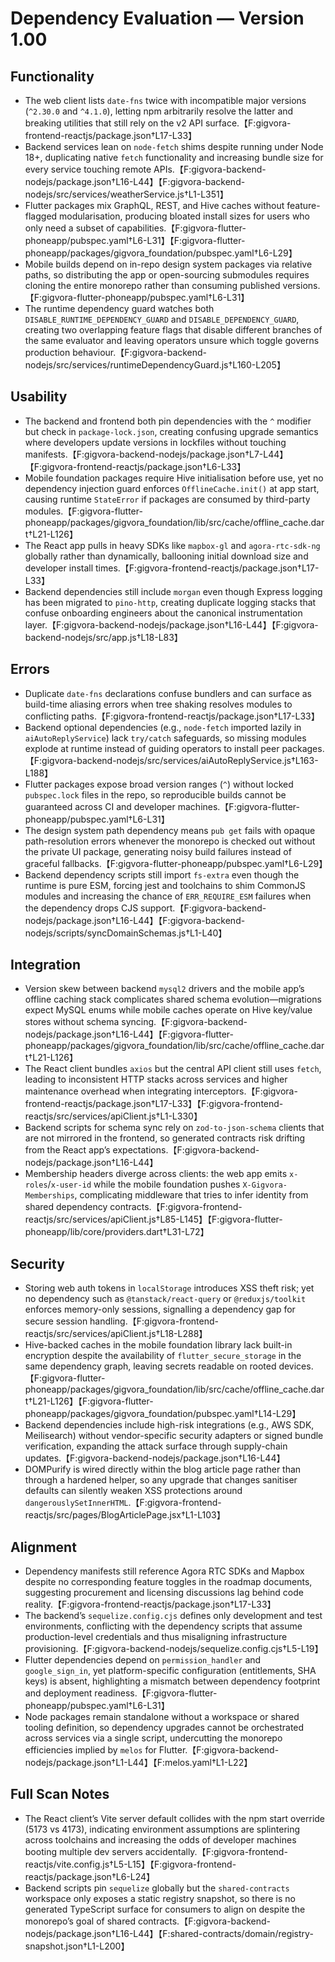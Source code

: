 # Dependency Evaluation — Version 1.00

## Functionality
- The web client lists `date-fns` twice with incompatible major versions (`^2.30.0` and `^4.1.0`), letting npm arbitrarily resolve the latter and breaking utilities that still rely on the v2 API surface.【F:gigvora-frontend-reactjs/package.json†L17-L33】
- Backend services lean on `node-fetch` shims despite running under Node 18+, duplicating native `fetch` functionality and increasing bundle size for every service touching remote APIs.【F:gigvora-backend-nodejs/package.json†L16-L44】【F:gigvora-backend-nodejs/src/services/weatherService.js†L1-L351】
- Flutter packages mix GraphQL, REST, and Hive caches without feature-flagged modularisation, producing bloated install sizes for users who only need a subset of capabilities.【F:gigvora-flutter-phoneapp/pubspec.yaml†L6-L31】【F:gigvora-flutter-phoneapp/packages/gigvora_foundation/pubspec.yaml†L6-L29】
- Mobile builds depend on in-repo design system packages via relative paths, so distributing the app or open-sourcing submodules requires cloning the entire monorepo rather than consuming published versions.【F:gigvora-flutter-phoneapp/pubspec.yaml†L6-L31】
- The runtime dependency guard watches both `DISABLE_RUNTIME_DEPENDENCY_GUARD` and `DISABLE_DEPENDENCY_GUARD`, creating two overlapping feature flags that disable different branches of the same evaluator and leaving operators unsure which toggle governs production behaviour.【F:gigvora-backend-nodejs/src/services/runtimeDependencyGuard.js†L160-L205】

## Usability
- The backend and frontend both pin dependencies with the `^` modifier but check in `package-lock.json`, creating confusing upgrade semantics where developers update versions in lockfiles without touching manifests.【F:gigvora-backend-nodejs/package.json†L7-L44】【F:gigvora-frontend-reactjs/package.json†L6-L33】
- Mobile foundation packages require Hive initialisation before use, yet no dependency injection guard enforces `OfflineCache.init()` at app start, causing runtime `StateError` if packages are consumed by third-party modules.【F:gigvora-flutter-phoneapp/packages/gigvora_foundation/lib/src/cache/offline_cache.dart†L21-L126】
- The React app pulls in heavy SDKs like `mapbox-gl` and `agora-rtc-sdk-ng` globally rather than dynamically, ballooning initial download size and developer install times.【F:gigvora-frontend-reactjs/package.json†L17-L33】
- Backend dependencies still include `morgan` even though Express logging has been migrated to `pino-http`, creating duplicate logging stacks that confuse onboarding engineers about the canonical instrumentation layer.【F:gigvora-backend-nodejs/package.json†L16-L44】【F:gigvora-backend-nodejs/src/app.js†L18-L83】

## Errors
- Duplicate `date-fns` declarations confuse bundlers and can surface as build-time aliasing errors when tree shaking resolves modules to conflicting paths.【F:gigvora-frontend-reactjs/package.json†L17-L33】
- Backend optional dependencies (e.g., `node-fetch` imported lazily in `aiAutoReplyService`) lack `try/catch` safeguards, so missing modules explode at runtime instead of guiding operators to install peer packages.【F:gigvora-backend-nodejs/src/services/aiAutoReplyService.js†L163-L188】
- Flutter packages expose broad version ranges (`^`) without locked `pubspec.lock` files in the repo, so reproducible builds cannot be guaranteed across CI and developer machines.【F:gigvora-flutter-phoneapp/pubspec.yaml†L6-L31】
- The design system path dependency means `pub get` fails with opaque path-resolution errors whenever the monorepo is checked out without the private UI package, generating noisy build failures instead of graceful fallbacks.【F:gigvora-flutter-phoneapp/pubspec.yaml†L6-L29】
- Backend dependency scripts still import `fs-extra` even though the runtime is pure ESM, forcing jest and toolchains to shim CommonJS modules and increasing the chance of `ERR_REQUIRE_ESM` failures when the dependency drops CJS support.【F:gigvora-backend-nodejs/package.json†L16-L44】【F:gigvora-backend-nodejs/scripts/syncDomainSchemas.js†L1-L40】

## Integration
- Version skew between backend `mysql2` drivers and the mobile app’s offline caching stack complicates shared schema evolution—migrations expect MySQL enums while mobile caches operate on Hive key/value stores without schema syncing.【F:gigvora-backend-nodejs/package.json†L16-L44】【F:gigvora-flutter-phoneapp/packages/gigvora_foundation/lib/src/cache/offline_cache.dart†L21-L126】
- The React client bundles `axios` but the central API client still uses `fetch`, leading to inconsistent HTTP stacks across services and higher maintenance overhead when integrating interceptors.【F:gigvora-frontend-reactjs/package.json†L17-L33】【F:gigvora-frontend-reactjs/src/services/apiClient.js†L1-L330】
- Backend scripts for schema sync rely on `zod-to-json-schema` clients that are not mirrored in the frontend, so generated contracts risk drifting from the React app’s expectations.【F:gigvora-backend-nodejs/package.json†L16-L44】
- Membership headers diverge across clients: the web app emits `x-roles`/`x-user-id` while the mobile foundation pushes `X-Gigvora-Memberships`, complicating middleware that tries to infer identity from shared dependency contracts.【F:gigvora-frontend-reactjs/src/services/apiClient.js†L85-L145】【F:gigvora-flutter-phoneapp/lib/core/providers.dart†L31-L72】

## Security
- Storing web auth tokens in `localStorage` introduces XSS theft risk; yet no dependency such as `@tanstack/react-query` or `@reduxjs/toolkit` enforces memory-only sessions, signalling a dependency gap for secure session handling.【F:gigvora-frontend-reactjs/src/services/apiClient.js†L18-L288】
- Hive-backed caches in the mobile foundation library lack built-in encryption despite the availability of `flutter_secure_storage` in the same dependency graph, leaving secrets readable on rooted devices.【F:gigvora-flutter-phoneapp/packages/gigvora_foundation/lib/src/cache/offline_cache.dart†L21-L126】【F:gigvora-flutter-phoneapp/packages/gigvora_foundation/pubspec.yaml†L14-L29】
- Backend dependencies include high-risk integrations (e.g., AWS SDK, Meilisearch) without vendor-specific security adapters or signed bundle verification, expanding the attack surface through supply-chain updates.【F:gigvora-backend-nodejs/package.json†L16-L44】
- DOMPurify is wired directly within the blog article page rather than through a hardened helper, so any upgrade that changes sanitiser defaults can silently weaken XSS protections around `dangerouslySetInnerHTML`.【F:gigvora-frontend-reactjs/src/pages/BlogArticlePage.jsx†L1-L103】

## Alignment
- Dependency manifests still reference Agora RTC SDKs and Mapbox despite no corresponding feature toggles in the roadmap documents, suggesting procurement and licensing discussions lag behind code reality.【F:gigvora-frontend-reactjs/package.json†L17-L33】
- The backend’s `sequelize.config.cjs` defines only development and test environments, conflicting with the dependency scripts that assume production-level credentials and thus misaligning infrastructure provisioning.【F:gigvora-backend-nodejs/sequelize.config.cjs†L5-L19】
- Flutter dependencies depend on `permission_handler` and `google_sign_in`, yet platform-specific configuration (entitlements, SHA keys) is absent, highlighting a mismatch between dependency footprint and deployment readiness.【F:gigvora-flutter-phoneapp/pubspec.yaml†L6-L31】
- Node packages remain standalone without a workspace or shared tooling definition, so dependency upgrades cannot be orchestrated across services via a single script, undercutting the monorepo efficiencies implied by `melos` for Flutter.【F:gigvora-backend-nodejs/package.json†L1-L44】【F:melos.yaml†L1-L22】

## Full Scan Notes
- The React client’s Vite server default collides with the npm start override (5173 vs 4173), indicating environment assumptions are splintering across toolchains and increasing the odds of developer machines booting multiple dev servers accidentally.【F:gigvora-frontend-reactjs/vite.config.js†L5-L15】【F:gigvora-frontend-reactjs/package.json†L6-L24】
- Backend scripts pin `sequelize` globally but the `shared-contracts` workspace only exposes a static registry snapshot, so there is no generated TypeScript surface for consumers to align on despite the monorepo’s goal of shared contracts.【F:gigvora-backend-nodejs/package.json†L16-L44】【F:shared-contracts/domain/registry-snapshot.json†L1-L200】
